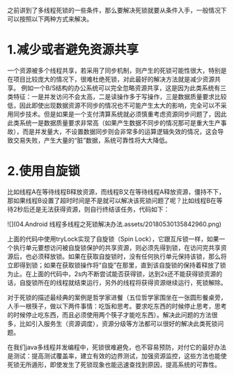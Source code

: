 之前讲到了多线程死锁的一些条件，那么要解决死锁就要从条件入手，一般情况下可以按照以下两种方式来解决。

# 1.减少或者避免资源共享

一个资源被多个线程共享，若采用了同步机制，则产生的死锁可能性很大，特别是在项目比较庞大的情况下，很难杜绝死锁，对此最好的解决方法就是减少资源共享。
例如一个B/S结构的办公系统可以完全忽略资源共享，这是因为此类系统有三类特征：一是并发访问不会太高，二是读操作多于写操作，三是数据质量要求比较低，因此即使出现数据资源不同步的情况也不可能产生太大的影响，完全可以不采用同步技术。但是如果是一个支付清算系统就必须慎重考虑资源同步问题了，因此此类系统一是数据质量要求非常高（如果产生数据不同步的情况那可是重大生产事故），而是并发量大，不设置数据同步则会非常多的运算逻辑失效的情况，这会导致交易失败，产生大量的“脏”数据，系统可靠性将大大降低。

# 2.使用自旋锁

比如线程A在等待线程B释放资源，而线程B又在等待线程A释放资源，僵持不下，那如果线程B设置了超时时间是不是就可以解决该死锁问题了呢？比如线程B在等待2秒后还是无法获得资源，则自行终结该任务，代码如下：

![](04.Android 线程多线程之死锁解决办法.assets/20180530135842960.png)

上面的代码中使用tryLock实现了自旋锁（Spin Lock），它跟互斥锁一样，如果一个执行单元要想访问被自旋锁保护的共享资源，则必须先得到锁，在访问完共享资源后，也必须释放锁。如果在获取自旋锁时，没有任何执行单元保持该锁，那么将立即得到锁；如果在获取锁操作将“自旋”在那里，直到该自旋锁的保持着释放了锁为止。在上面的代码中，2s内不断尝试能否获得锁，达到2s还不能获得锁资源的话，自旋锁所在的线程就结束运行，另外的线程将获得资源继续运行，死锁解除。



对于死锁的描述最经典的案例是哲学家进餐（五位哲学家围坐在一张圆形餐桌旁，人手一根筷子，做以下两件事情：吃饭和思考。要求吃东西的时候停止思考，思考的时候停止吃东西，而且必须使用两个筷子才能吃东西）。解决此问题的方法很多，比如引入服务生（资源调度），资源分级等方法都可以很好的解决此类死锁问题。



在我们java多线程并发编程中，死锁很难避免，也不容易预防，对付它的最好办法是测试：提高测试覆盖率，建立有效的边界测试，加强资源监控，这些方法也能使死锁无所遁形，即使发生了死锁现象也能迅速查找到原因，提高系统的可靠性。